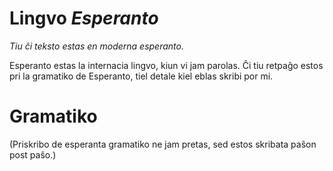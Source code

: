 # Lingvo _Esperanto_

_Tiu ĉi teksto estas en moderna esperanto._

Esperanto estas la internacia lingvo, kiun vi jam parolas. Ĉi tiu retpaĝo estos pri la gramatiko de Esperanto, tiel detale kiel eblas skribi por mi.


# Gramatiko

(Priskribo de esperanta gramatiko ne jam pretas, sed estos skribata paŝon post paŝo.)
